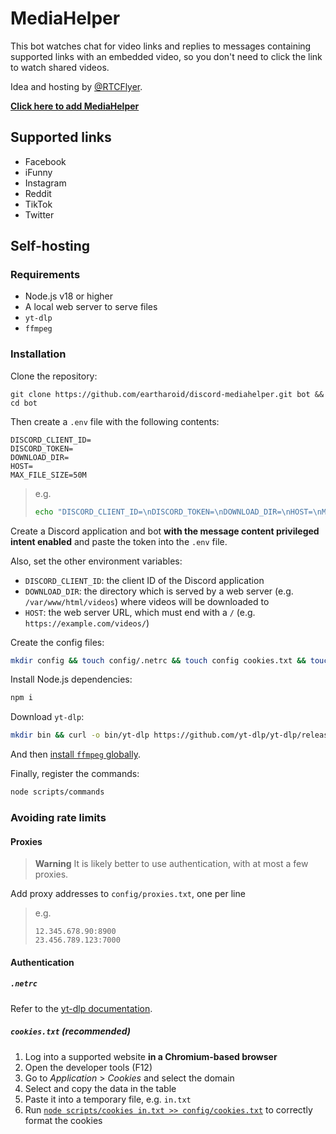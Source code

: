 # MediaHelper

This bot watches chat for video links and replies to messages containing supported links with an embedded video,
so you don't need to click the link to watch shared videos.

Idea and hosting by [@RTCFlyer](https://github.com/RTCFlyer).

[**Click here to add MediaHelper**](https://discord.com/oauth2/authorize?client_id=1026547091121655808&permissions=274878032960&scope=bot%20applications.commands)

## Supported links

- Facebook
- iFunny
- Instagram
- Reddit
- TikTok
- Twitter

## Self-hosting

### Requirements


- Node.js v18 or higher
- A local web server to serve files
- `yt-dlp`
- `ffmpeg`

### Installation

Clone the repository:
```
git clone https://github.com/eartharoid/discord-mediahelper.git bot && cd bot
```

Then create a `.env` file with the following contents:
```
DISCORD_CLIENT_ID=
DISCORD_TOKEN=
DOWNLOAD_DIR=
HOST=
MAX_FILE_SIZE=50M
```

> e.g.
> ```bash
> echo "DISCORD_CLIENT_ID=\nDISCORD_TOKEN=\nDOWNLOAD_DIR=\nHOST=\nMAX_FILE_SIZE=50M" > .env
> ```

Create a Discord application and bot **with the message content privileged intent enabled** and paste the token into the `.env` file.

Also, set the other environment variables:

- `DISCORD_CLIENT_ID`: the client ID of the Discord application
- `DOWNLOAD_DIR`: the directory which is served by a web server (e.g. `/var/www/html/videos`) where videos will be downloaded to
- `HOST`: the web server URL, which must end with a `/` (e.g. `https://example.com/videos/`)

Create the config files:
```bash
mkdir config && touch config/.netrc && touch config cookies.txt && touch config/proxies.txt
```

Install Node.js dependencies:
```bash
npm i
```

Download `yt-dlp`:
```bash
mkdir bin && curl -o bin/yt-dlp https://github.com/yt-dlp/yt-dlp/releases/latest/download/yt-dlp
```

And then [install `ffmpeg` globally](https://www.ffmpeg.org/download.html).

Finally, register the commands:
```bash
node scripts/commands
```

### Avoiding rate limits

#### Proxies

> **Warning** It is likely better to use authentication, with at most a few proxies.

Add proxy addresses to `config/proxies.txt`, one per line

> e.g.
> ```
> 12.345.678.90:8900
> 23.456.789.123:7000
> ```

#### Authentication

##### `.netrc`

Refer to the [yt-dlp documentation](https://github.com/yt-dlp/yt-dlp#authentication-with-netrc-file).

##### `cookies.txt` (recommended)

1. Log into a supported website **in a Chromium-based browser**
2. Open the developer tools (F12)
3. Go to *Application* > *Cookies* and select the domain
4. Select and copy the data in the table
5. Paste it into a temporary file, e.g. `in.txt`
6. Run [`node scripts/cookies in.txt >> config/cookies.txt`](https://github.com/dandv/convert-chrome-cookies-to-netscape-format) to correctly format the cookies
